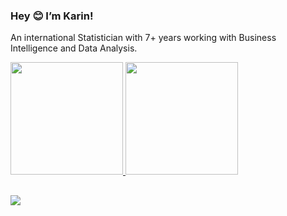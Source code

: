 ### Hey 😊 I’m Karin!

An international Statistician with 7+ years working with Business Intelligence and Data Analysis.

 <div>
  <a href="https://github.com/rafaballerini">
  <img height="180em" src="https://github-readme-stats.vercel.app/api?username=karinpimentel&show_icons=true&theme=gruvbox&include_all_commits=true&count_private=true"/>
  <img height="180em" src="https://github-readme-stats.vercel.app/api/top-langs/?username=karinpimentel&layout=compact&langs_count=7&theme=gruvbox"/>
</div>
  
  ##
  
  <div> 
  <a href="https://www.linkedin.com/in/karinpimentel/" target="_blank"><img src="https://img.shields.io/badge/LinkedIn-0077B5?style=for-the-badge&logo=linkedin&logoColor=white" target="_blank"></a>
  </div>
